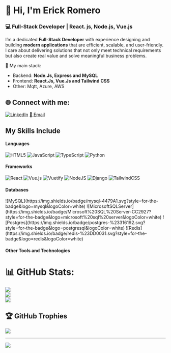 # 👋 Hi, I'm Erick Romero

### 💻 Full-Stack Developer | React. js, Node.js, Vue.js 

I’m a dedicated **Full-Stack Developer** with experience designing and building **modern applications** that are efficient, scalable, and user-friendly.  
I care about delivering solutions that not only meet technical requirements but also create real value and solve meaningful business problems.  

🔷 My main stack:  
- Backend: **Node.Js, Express and MySQL**
- Frontend: **React.Js, Vue.Js and Tailwind CSS**
- Other: Mqtt, Azure, AWS


## 🌐 Connect with me:
[![LinkedIn](https://img.shields.io/badge/LinkedIn-%230077B5.svg?logo=linkedin&logoColor=white)](https://linkedin.com/in/bryant-ponce/) 
[📧 Email](mailto:bryant_ponce@outlook.com)

## My Skills Include

<h4> Languages </h4>

![HTML5](https://img.shields.io/badge/html5-%23E34F26.svg?style=for-the-badge&logo=html5&logoColor=white)
![JavaScript](https://img.shields.io/badge/javascript-%23323330.svg?style=for-the-badge&logo=javascript&logoColor=%23F7DF1E)
![TypeScript](https://img.shields.io/badge/typescript-%23007ACC.svg?style=for-the-badge&logo=typescript&logoColor=white)
![Python](https://img.shields.io/badge/python-3670A0?style=for-the-badge&logo=python&logoColor=ffdd54)


<h4> Frameworks </h4>

![React](https://img.shields.io/badge/react-%2320232a.svg?style=for-the-badge&logo=react&logoColor=%2361DAFB)
![Vue.js](https://img.shields.io/badge/vuejs-%2335495e.svg?style=for-the-badge&logo=vuedotjs&logoColor=%234FC08D)
![Vuetify](https://img.shields.io/badge/Vuetify-1867C0?style=for-the-badge&logo=vuetify&logoColor=AEDDFF)
![NodeJS](https://img.shields.io/badge/node.js-6DA55F?style=for-the-badge&logo=node.js&logoColor=white)
![Django](https://img.shields.io/badge/django-%23092E20.svg?style=for-the-badge&logo=django&logoColor=white)
![TailwindCSS](https://img.shields.io/badge/tailwindcss-%2338B2AC.svg?style=for-the-badge&logo=tailwind-css&logoColor=white)

<h4> Databases </h4>
![MySQL](https://img.shields.io/badge/mysql-4479A1.svg?style=for-the-badge&logo=mysql&logoColor=white)
![MicrosoftSQLServer](https://img.shields.io/badge/Microsoft%20SQL%20Server-CC2927?style=for-the-badge&logo=microsoft%20sql%20server&logoColor=white)
![Postgres](https://img.shields.io/badge/postgres-%23316192.svg?style=for-the-badge&logo=postgresql&logoColor=white)
![Redis](https://img.shields.io/badge/redis-%23DD0031.svg?style=for-the-badge&logo=redis&logoColor=white)

<h4> Other Tools and Technologies </h4>





# 📊 GitHub Stats:
![](https://github-readme-stats.vercel.app/api?username=bryantGit&theme=radical&hide_border=false&include_all_commits=true&count_private=true)<br/>
![](https://github-readme-streak-stats.herokuapp.com/?user=bryantGit&theme=radical&hide_border=false)<br/>
![](https://github-readme-stats.vercel.app/api/top-langs/?username=bryantGit&theme=radical&hide_border=false&layout=compact)

## 🏆 GitHub Trophies
![](https://github-profile-trophy.vercel.app/?username=bryantGit&theme=radical&no-frame=true&no-bg=true&margin-w=4)

---
[![](https://visitcount.itsvg.in/api?id=bryantGit&icon=5&color=6)](https://visitcount.itsvg.in)
